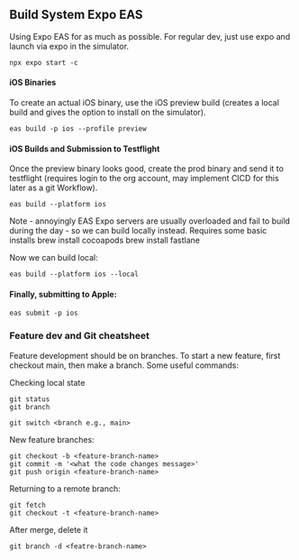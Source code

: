 ## Build System Expo EAS
Using Expo EAS for as much as possible. For regular dev, just use expo and launch via expo in the simulator.

    npx expo start -c

#### iOS Binaries
To create an actual iOS binary, use the iOS preview build (creates a local build and gives the option to install on the simulator).

    eas build -p ios --profile preview

#### iOS Builds and Submission to Testflight
Once the preview binary looks good, create the prod binary and send it to testflight (requires login to the org account, may implement CICD for this later as a git Workflow).

    eas build --platform ios
    
Note - annoyingly EAS Expo servers are usually overloaded and fail to build during the day - so we can build locally instead. Requires some basic installs 
    brew install cocoapods
    brew install fastlane
    
Now we can build local:

    eas build --platform ios --local
    
#### Finally, submitting to Apple:    
    
    eas submit -p ios   

### Feature dev and Git cheatsheet

Feature development should be on branches. To start a new feature, first checkout main, then make a branch. Some useful commands:

Checking local state

    git status
    git branch

    git switch <branch e.g., main>

New feature branches:

    git checkout -b <feature-branch-name>
    git commit -m '<what the code changes message>'     
    git push origin <feature-branch-name>

Returning to a remote branch:

    git fetch
    git checkout -t <feature-branch-name>
    
    
After merge, delete it

    git branch -d <featre-branch-name>
